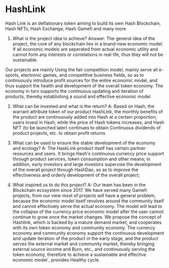 # HashLink
Hash Link is an deflationary token aiming to build its own Hash Blockchain, Hash NFTs, Hash Exchange, Hash Gamefi and many more

1. What is the project idea to achieve?
Answer: The general idea of   the project, the core of any blockchain lies in a brand-new economic model. If all economic models are seperated from actual economic utility and cannot form any interests or correlations in real life, thus they will not be sustainable. 

Our projects are mainly Using the fair competition model, mainly serve all e-sports, electronic games, and competitive business fields, so as to continuously introduce profit sources for the entire economic model, and thus support the health and development of the overall token economy. The economy in turn supports the continuous updating and iteration of products, thereby establishing a sound and effective economic model

2. What can be invested and what is the return?
A: Based on Hash, the warrant attribute token of our product HashLink, the monthly benefits of the product are continuously added into Hash at a certain proportion, users invest in Hash, while the price of Hash tokens increases, and Hash NFT (to be launched later) continues to obtain Continuous dividends of product projects, etc. to obtain profit returns

3. What can be used to ensure the stable development of the economy and ecology?
A: The HaskLink product itself has certain partner resources and users. It brings Hash's continuous currency price support through product services, token consumption and other means; in addition, early investors and large investors supervise the development of the overall project through HashDao, so as to improve the effectiveness and orderly development of the overall project;

4. What inspired us to do this project?
A: Our team has been in the Blockchain ecosystem since 2017. We have served many Gamefi projects, from our view most of projects will have a general problem, because the economic model itself revolves around the community itself and cannot effectively serve the actual economy. The model will lead to the collapse of the currency price economic model after the user cannot continue to grow once the market changes. We propose the concept of Hashlink, which is backed by a mature demand market, and cooperates with its own token economy and community economy. The currency economy and community economy support the continuous development and update iteration of the product in the early stage, and the product serves the external market and community market, thereby bringing external source income and Burn, etc., and continuously serving the token economy, therefore to achieve a sustainable and effective economic model , provides Healthy cycle.
